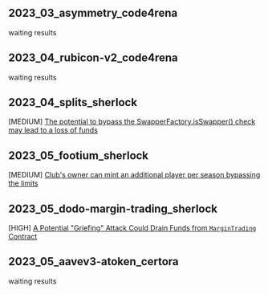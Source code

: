 ## 2023_03_asymmetry_code4rena
waiting results

## 2023_04_rubicon-v2_code4rena
waiting results

## 2023_04_splits_sherlock
[MEDIUM] [The potential to bypass the SwapperFactory.isSwapper() check may lead to a loss of funds](https://github.com/sherlock-audit/2023-04-splits-judging/blob/15ed1328bed52511a772aeb1a8607db1bcf11163/006-H/147.md "https://github.com/sherlock-audit/2023-04-splits-judging/blob/15ed1328bed52511a772aeb1a8607db1bcf11163/006-H/147.md")

## 2023_05_footium_sherlock
[MEDIUM] [Club's owner can mint an additional player per season bypassing the limits](https://github.com/sherlock-audit/2023-04-footium-judging/blob/1004d6d4580bab6ee1e84f67f1a94417e93955b3/005-H/324.md "https://github.com/sherlock-audit/2023-04-footium-judging/blob/1004d6d4580bab6ee1e84f67f1a94417e93955b3/005-H/324.md")

## 2023_05_dodo-margin-trading_sherlock
[HIGH] [A Potential "Griefing" Attack Could Drain Funds from `MarginTrading` Contract](https://github.com/sherlock-audit/2023-05-dodo-judging/blob/af9c070f1aa3c7f48a467a60947275926333d584/001-H/191.md "https://github.com/sherlock-audit/2023-05-dodo-judging/blob/af9c070f1aa3c7f48a467a60947275926333d584/001-H/191.md")

## 2023_05_aavev3-atoken_certora
waiting results
